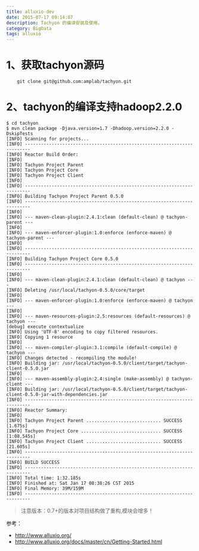 ```yaml
---
title: alluxio-dev
date: 2015-07-17 09:14:07
description: Tachyon 的编译安装及使用。
category: BigData
tags: alluxio
---
```


# 1、获取tachyon源码
```
	git clone git@github.com:amplab/tachyon.git
```

# 2、tachyon的编译支持hadoop2.2.0
	$ cd tachyon
	$ mvn clean package -Djava.version=1.7 -Dhadoop.version=2.2.0 -DskipTests
	[INFO] Scanning for projects...
	[INFO] ------------------------------------------------------------------------
	[INFO] Reactor Build Order:
	[INFO] 
	[INFO] Tachyon Project Parent
	[INFO] Tachyon Project Core
	[INFO] Tachyon Project Client
	[INFO]                                                                         
	[INFO] ------------------------------------------------------------------------
	[INFO] Building Tachyon Project Parent 0.5.0
	[INFO] ------------------------------------------------------------------------
	[INFO] 
	[INFO] --- maven-clean-plugin:2.4.1:clean (default-clean) @ tachyon-parent ---
	[INFO] 
	[INFO] --- maven-enforcer-plugin:1.0:enforce (enforce-maven) @ tachyon-parent ---
	[INFO]                                                                         
	[INFO] ------------------------------------------------------------------------
	[INFO] Building Tachyon Project Core 0.5.0
	[INFO] ------------------------------------------------------------------------
	[INFO] 
	[INFO] --- maven-clean-plugin:2.4.1:clean (default-clean) @ tachyon ---
	[INFO] Deleting /usr/local/tachyon-0.5.0/core/target
	[INFO] 
	[INFO] --- maven-enforcer-plugin:1.0:enforce (enforce-maven) @ tachyon ---
	[INFO] 
	[INFO] --- maven-resources-plugin:2.5:resources (default-resources) @ tachyon ---
	[debug] execute contextualize
	[INFO] Using 'UTF-8' encoding to copy filtered resources.
	[INFO] Copying 1 resource
	[INFO] 
	[INFO] --- maven-compiler-plugin:3.1:compile (default-compile) @ tachyon ---
	[INFO] Changes detected - recompiling the module!
	[INFO] Building jar: /usr/local/tachyon-0.5.0/client/target/tachyon-client-0.5.0.jar
	[INFO] 
	[INFO] --- maven-assembly-plugin:2.4:single (make-assembly) @ tachyon-client ---
	[INFO] Building jar: /usr/local/tachyon-0.5.0/client/target/tachyon-client-0.5.0-jar-with-dependencies.jar
	[INFO] ------------------------------------------------------------------------
	[INFO] Reactor Summary:
	[INFO] 
	[INFO] Tachyon Project Parent ............................ SUCCESS [1.675s]
	[INFO] Tachyon Project Core .............................. SUCCESS [1:08.545s]
	[INFO] Tachyon Project Client ............................ SUCCESS [21.605s]
	[INFO] ------------------------------------------------------------------------
	[INFO] BUILD SUCCESS
	[INFO] ------------------------------------------------------------------------
	[INFO] Total time: 1:32.185s
	[INFO] Finished at: Sat Jan 17 08:38:26 CST 2015
	[INFO] Final Memory: 39M/159M
	[INFO] ------------------------------------------------------------------------

> 注意版本：0.7+的版本对项目结构做了重构,模块会增多！

参考：
  - http://www.alluxio.org/
  - http://www.alluxio.org/docs/master/cn/Getting-Started.html


